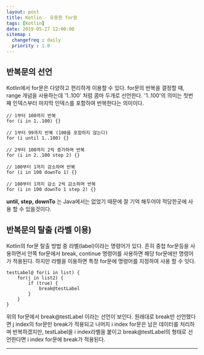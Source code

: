 ```yaml
---
layout: post
title: Kotlin - 유용한 for문
tags: [Kotlin]
date: 2019-05-27 12:00:00
sitemap :
  changefreq : daily
  priority : 1.0
---
```

## 반복문의 선언
Kotlin에서 for문은 다양하고 편리하게 이용할 수 있다. for문의 반복을 결정할 때, range 개념을 사용하는데 '1..100' 처럼 콤마 두개로 선언한다. '1..100'의 의미는 첫번째 인덱스부터 마지막 인덱스를 포함하여 반복한다는 의미이다.

    // 1부터 100까지 반복
    for (i in 1..100) {}

    // 1부터 99까지 반복 (100을 포함하지 않는다)
    for (i until 1..100) {}

    // 2부터 100까지 2씩 증가하며 반복
    for (i in 2..100 step 2) {}

    // 100부터 1까지 감소하며 반복
    for (i in 100 downTo 1) {}

    // 100부터 1까지 감소 2씩 감소하며 반복
    for (i in 100 downTo 1 step 2) {}

**until, step, downTo** 는 Java에서는 없었기 때문에 잘 기억 해두어야 적당한곳에 사용 할 수 있을것이다.



## 반복문의 탈출 (라벨 이용)
Kotlin의 for문 탈출 방법 중 라벨(label)이라는 명령어가 있다. 흔히 중첩 for문등을 사용하면서 안쪽 for문에서 break, continue 명령어를 사용하면 해당 for문에만 명령어가 적용된다. 하지만 라벨을 이용하면 특정 for문에 명령어를 지정하여 사용 할 수 잇다.

    testLabel@ for(i in list) {
        for(j in list2) {
            if (true) {
                break@testLabel
            }    
        }
    }

위의 for문에서 break@testLabel 이라는 선언이 보인다. 원래대로 break만 선언했다면 j index의 for문만 break가 적용되고 나머지 i index for문은 남은 데이터를 처리하며 반복하겠지만, testLabel을 i index라벨을 붙이고 break@testLabel의 형태로 선언한다면 i index for문에 break가 적용된다.



---
